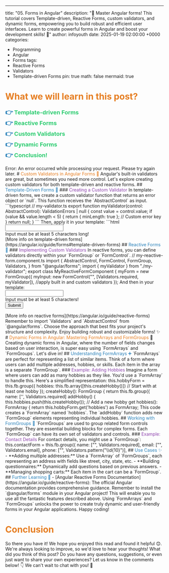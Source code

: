 ---
title: "05. Forms in Angular"
description: "🚀 Master Angular forms! This tutorial covers Template-driven, Reactive Forms, custom validators, and dynamic forms, empowering you to build robust and efficient user interfaces.  Learn to create powerful forms in Angular and boost your development skills! 🚀"
author: infoyouth
date: 2025-01-19 02:00:00 +0000
categories:
  - Programming
  - Angular
  - Forms
tags:
  - Reactive Forms
  - Validators
  - Template-driven Forms
pin: true
math: false
mermaid: true

# <span style="color:#e67e22;">What we will learn in this post?</span>
<ul style='list-style-type: none; padding-left: 0;'>
<li><span style='color: #2980b9; font-size: 20px; font-weight: bold;'>👉</span> <span style='color: #2ecc71; font-size: 18px; font-weight: bold;'>Template-driven Forms</span></li>
<li><span style='color: #2980b9; font-size: 20px; font-weight: bold;'>👉</span> <span style='color: #2ecc71; font-size: 18px; font-weight: bold;'>Reactive Forms</span></li>
<li><span style='color: #2980b9; font-size: 20px; font-weight: bold;'>👉</span> <span style='color: #2ecc71; font-size: 18px; font-weight: bold;'>Custom Validators</span></li>
<li><span style='color: #2980b9; font-size: 20px; font-weight: bold;'>👉</span> <span style='color: #2ecc71; font-size: 18px; font-weight: bold;'>Dynamic Forms</span></li>
<li><span style='color: #2980b9; font-size: 20px; font-weight: bold;'>👉</span> <span style='color: #2ecc71; font-size: 18px; font-weight: bold;'>Conclusion!</span></li>
</ul>
Error: An error occurred while processing your request. Please try again later.
# <span style="color:#e67e22">Custom Validators in Angular Forms 🎉</span>
Angular's built-in validators are great, but sometimes you need more control. Let's explore creating custom validators for both template-driven and reactive forms.
## <span style="color:#2980b9">Template-Driven Forms 📝</span>
### <span style="color:#8e44ad">Creating a Custom Validator</span>
In template-driven forms, we create a custom validator function that returns an error object or `null`. This function receives the `AbstractControl` as input.
```typescript
// my-validator.ts
export function myValidator(control: AbstractControl): ValidationErrors | null {
  const value = control.value;
  if (value && value.length < 5) {
    return { minLength: true }; // Custom error key
  }
  return null;
}
```
Then, apply it in your template:
```html
<input
  type="text"
  [ngModel]="myValue"
  name="myInput"
  required
  (ngModelChange)="myForm.controls.myInput.markAsTouched()"
  [ngModelOptions]="{standalone: true}"
  [validator]="myValidator"
/>
<div
  *ngIf="myForm.controls.myInput.touched && myForm.controls.myInput.errors?.minLength"
>
  Input must be at least 5 characters long!
</div>
[More info on template-driven forms](https://angular.io/guide/forms#template-driven-forms)
## <span style="color:#2980b9">Reactive Forms 🚀</span>
### <span style="color:#8e44ad">Implementing Custom Validators</span>
In reactive forms, you can define validators directly within your `FormGroup` or `FormControl`.
// my-reactive-form.component.ts
import {
  AbstractControl,
  FormControl,
  FormGroup,
  Validators,
} from "@angular/forms";
import { myValidator } from "./my-validator";
export class MyReactiveFormComponent {
  myForm = new FormGroup({
    myInput: new FormControl("", [Validators.required, myValidator]), //apply built in and custom validators
  });
And then in your template:
<form [formGroup]="myForm">
  <input type="text" formControlName="myInput" />
  <div
    *ngIf="myForm.get('myInput')?.touched && myForm.get('myInput')?.errors?.minLength"
  >
    Input must be at least 5 characters!
  </div>
  <button type="submit" [disabled]="!myForm.valid">Submit</button>
</form>
[More info on reactive forms](https://angular.io/guide/reactive-forms)
Remember to import `Validators` and `AbstractControl` from `@angular/forms`. Choose the approach that best fits your project's structure and complexity. Enjoy building robust and customizable forms! ✨
# <span style="color:#e67e22">Dynamic Forms in Angular: Mastering FormArrays and FormGroups</span> 🎉
Creating dynamic forms in Angular, where the number of fields changes based on user interaction, is super easy using `FormArrays` and `FormGroups`. Let's dive in!
## <span style="color:#2980b9">Understanding FormArrays ➕</span>
`FormArrays` are perfect for representing a list of similar items. Think of a form where users can add multiple addresses, hobbies, or skills. Each item in the array is a separate `FormGroup`.
### <span style="color:#8e44ad">Example: Adding Hobbies</span>
Imagine a form where users can add as many hobbies as they like. You'd use a `FormArray` to handle this. Here's a simplified representation:
this.hobbyForm = this.fb.group({
  hobbies: this.fb.array([this.createHobby()]) // Start with at least one hobby
});
createHobby(): FormGroup {
  return this.fb.group({
    name: ['', Validators.required]
addHobby() {
  this.hobbies.push(this.createHobby()); // Add a new hobby
get hobbies(): FormArray {
  return this.hobbyForm.get('hobbies') as FormArray;
This code creates a `FormArray` named `hobbies`. The `addHobby` function adds new `FormGroup` elements representing individual hobbies.
## <span style="color:#2980b9">Working with FormGroups 🧱</span>
`FormGroups` are used to group related form controls together. They are essential building blocks for complex forms. Each `FormGroup` can have its own set of validators and controls.
### <span style="color:#8e44ad">Example: Contact Details</span>
For contact details, you might use a `FormGroup`:
this.contactForm = this.fb.group({
  name: ["", Validators.required],
  email: ["", Validators.email],
  phone: ["", Validators.pattern("\\d{10}")],
## <span style="color:#2980b9">Use Cases ✨</span>
- **Adding multiple addresses:** Use a `FormArray` of `FormGroups`, each representing an address with fields like street, city, state, etc.
- **Building questionnaires:** Dynamically add questions based on previous answers.
- **Managing shopping carts:** Each item in the cart can be a `FormGroup`.
## <span style="color:#2980b9">Further Learning 🚀</span>
- [Angular Reactive Forms Documentation](https://angular.io/guide/reactive-forms): The official Angular documentation provides comprehensive guidance.
Remember to install the `@angular/forms` module in your Angular project! This will enable you to use all the fantastic features described above. Using `FormArrays` and `FormGroups` unlocks the power to create truly dynamic and user-friendly forms in your Angular applications. Happy coding!
<h1><span style='color:#e67e22'>Conclusion</span></h1>
So there you have it! We hope you enjoyed this read and found it helpful 😊. We're always looking to improve, so we'd love to hear your thoughts! What did you think of this post? Do you have any questions, suggestions, or even just want to share your own experiences? Let us know in the comments below! 👇 We can't wait to chat with you! 🤗
